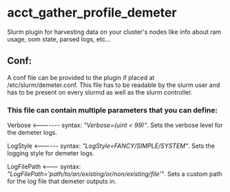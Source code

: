 
# acct_gather_profile_demeter
Slurm plugin for harvesting data on your cluster's nodes like info about ram usage, oom state, parsed logs, etc...

## Conf:
A conf file can be provided to the plugin if placed at /etc/slurm/demeter.conf. 
This file has to be readable by the slurm user and has to be present on every slurmd as well as the slurm controller.

### This file can contain multiple parameters that you can define:

Verbose <------- syntax: *"Verbose=(uint < 99)"*. Sets the verbose level for the demeter logs.

LogStyle <------ syntax: *"LogStyle=FANCY/SIMPLE/SYSTEM"*. Sets the logging style for demeter logs.

LogFilePath <--- syntax: *"LogFilePath='path/to/an/existing/or/non/existing/file'"*. Sets a custom path for the log file that demeter outputs in.
